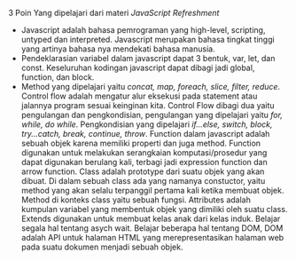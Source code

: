 3 Poin Yang dipelajari dari materi _JavaScript Refreshment_
* Javascript adalah bahasa pemrograman yang high-level, scripting, untyped dan interpreted. Javascript merupakan bahasa tingkat tinggi yang artinya bahasa nya mendekati bahasa manusia.
* Pendeklarasian variabel dalam javascript dapat 3 bentuk, var, let, dan const. Keseluruhan kodingan javascript dapat dibagi jadi global, function, dan block.
* Method yang dipelajari yaitu _concat, map, foreach, slice, filter, reduce_. Control flow adalah mengatur alur eksekusi pada statement atau jalannya program sesuai keinginan kita. Control Flow dibagi dua yaitu pengulangan dan pengkondisian, pengulangan yang dipelajari yaitu _for, while, do while_. Pengkondisian yang dipelajari _if...else, switch, block, try...catch, break, continue, throw_. Function dalam javascript adalah sebuah objek karena memiliki properti dan juga method. Function digunakan untuk melakukan serangkaian komputasi/prosedur yang dapat digunakan berulang kali, terbagi jadi expression function dan arrow function.
Class adalah prototype dari suatu objek yang akan dibuat. Di dalam sebuah class ada yang namanya constuctor, yaitu method yang akan selalu terpanggil pertama kali ketika membuat objek. Method di konteks class yaitu sebuah fungsi. Attributes adalah kumpulan variabel yang membentuk objek yang dimiliki oleh suatu class. Extends digunakan untuk membuat kelas anak dari kelas induk. Belajar segala hal tentang asych wait. Belajar beberapa hal tentang DOM, DOM adalah API untuk halaman HTML yang merepresentasikan halaman web pada suatu dokumen menjadi sebuah objek.